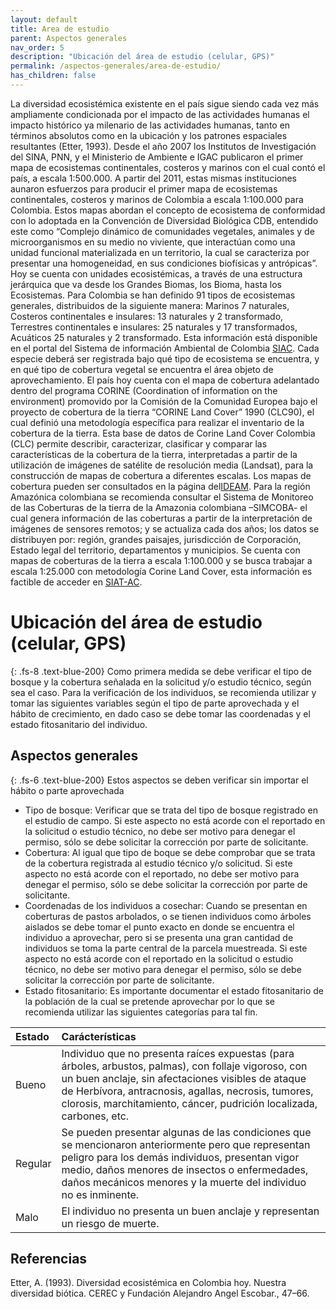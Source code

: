 ```yaml
---
layout: default
title: Area de estudio
parent: Aspectos generales
nav_order: 5
description: "Ubicación del área de estudio (celular, GPS)"
permalink: /aspectos-generales/area-de-estudio/
has_children: false
---
```

La diversidad ecosistémica existente en el país sigue siendo cada vez más ampliamente condicionada por el impacto de las actividades humanas el impacto histórico ya milenario de las actividades humanas, tanto en términos absolutos como en la ubicación y los patrones espaciales resultantes (Etter, 1993).
Desde el año 2007 los Institutos de Investigación del SINA, PNN, y el Ministerio de Ambiente e IGAC publicaron el primer mapa de ecosistemas continentales, costeros y marinos con el cual contó el país, a escala 1:500.000. A partir del 2011, estas mismas instituciones aunaron esfuerzos para producir el primer mapa de ecosistemas continentales, costeros y marinos de Colombia a escala 1:100.000 para Colombia. Estos mapas abordan el concepto de ecosistema de conformidad con lo adoptada en la Convención de Diversidad Biológica CDB, entendido este como “Complejo dinámico de comunidades vegetales, animales y de microorganismos en su medio no viviente, que interactúan como una unidad funcional materializada en un territorio, la cual se caracteriza por presentar una homogeneidad, en sus condiciones biofísicas y antrópicas”.
Hoy se cuenta con unidades ecosistémicas, a través de una estructura jerárquica que va desde los Grandes Biomas, los Bioma, hasta los Ecosistemas. Para Colombia se han definido 91 tipos de ecosistemas generales, distribuidos de la siguiente manera: Marinos 7 naturales, Costeros continentales e insulares: 13 naturales y 2 transformado, Terrestres continentales e insulares: 25 naturales y 17 transformados, Acuáticos 25 naturales y 2 transformado. Esta información está disponible en el portal del Sistema de información Ambiental de Colombia [SIAC](http://www.siac.gov.co/).
Cada especie deberá ser registrada bajo qué tipo de ecosistema se encuentra, y en qué tipo de cobertura vegetal se encuentra el área objeto de aprovechamiento. El país hoy cuenta con el mapa de cobertura adelantado dentro del programa CORINE (Coordination of information on the environment) promovido por la Comisión de la Comunidad Europea bajo el proyecto de cobertura de la tierra “CORINE Land Cover” 1990 (CLC90), el cual definió una metodología específica para realizar el inventario de la cobertura de la tierra. Esta base de datos de Corine Land Cover Colombia (CLC) permite describir, caracterizar, clasificar y comparar las características de la cobertura de la tierra, interpretadas a partir de la utilización de imágenes de satélite de resolución media (Landsat), para la construcción de mapas de cobertura a diferentes escalas. Los mapas de cobertura pueden ser consultados en la página del[IDEAM](http://www.ideam.gov.co/web/ecosistemas/metodologia-corine-land-cover).
Para la región Amazónica colombiana se recomienda consultar el Sistema de Monitoreo de las Coberturas de la tierra de la Amazonia colombiana –SIMCOBA- el cual genera información de las coberturas a partir de la interpretación de imágenes de sensores remotos; y se actualiza cada dos años; los datos se distribuyen por: región, grandes paisajes, jurisdicción de Corporación, Estado legal del territorio, departamentos y municipios. Se cuenta con mapas de coberturas de la tierra a escala 1:100.000 y se busca trabajar a escala 1:25.000 con metodología Corine Land Cover, esta información es factible de acceder en [SIAT-AC](http://siatac.co/web/guest/productos/coberturasdelatierra). 

# Ubicación del área de estudio (celular, GPS)
{: .fs-8 .text-blue-200}
Como primera medida se debe verificar el tipo de bosque y la cobertura señalada en la solicitud y/o estudio técnico, según sea el caso. Para la verificación de los individuos, se recomienda utilizar y tomar las siguientes variables según el tipo de parte aprovechada y el hábito de crecimiento, en dado caso se debe tomar las coordenadas y el estado fitosanitario del individuo.

## Aspectos generales
{: .fs-6 .text-blue-200}
Estos aspectos se deben verificar sin importar el hábito o parte aprovechada
* Tipo de bosque: Verificar que se trata del tipo de bosque registrado en el estudio de campo. Si este aspecto no está acorde con el reportado en la solicitud o estudio técnico, no debe ser motivo para denegar el permiso, sólo se debe solicitar la corrección por parte de solicitante.
* Cobertura: Al igual que tipo de boque se debe comprobar que se trata de la cobertura registrada al estudio técnico y/o solicitud. Si este aspecto no está acorde con el reportado, no debe ser motivo para denegar el permiso, sólo se debe solicitar la corrección por parte de solicitante.
* Coordenadas de los individuos a cosechar: Cuando se presentan en coberturas de pastos arbolados, o se tienen individuos como árboles aislados se debe tomar el punto exacto en donde se encuentra el individuo a aprovechar, pero si se presenta una gran cantidad de individuos se toma la parte central de la parcela muestreada. Si este aspecto no está acorde con el reportado en la solicitud o estudio técnico, no debe ser motivo para denegar el permiso, sólo se debe solicitar la corrección por parte de solicitante.
* Estado fitosanitario: Es importante documentar el estado fitosanitario de la población de la cual se pretende aprovechar por lo que se recomienda utilizar las siguientes categorías para tal fin.

| Estado  | Carácterísticas   |
|:-------------|:---------------------|
| Bueno | Individuo que no presenta raíces expuestas (para árboles, arbustos, palmas), con follaje vigoroso, con un buen anclaje, sin afectaciones visibles de ataque de Herbívora, antracnosis, agallas, necrosis, tumores, clorosis, marchitamiento, cáncer, pudrición localizada, carbones, etc. | 
| Regular  | Se pueden presentar algunas de las condiciones que se mencionaron anteriormente pero que representan peligro para los demás individuos, presentan vigor medio, daños menores de insectos o enfermedades, daños mecánicos menores y la muerte del individuo no es inminente. |
| Malo | El individuo no presenta un buen anclaje y representan un riesgo de muerte. |

## Referencias
Etter, A. (1993). Diversidad ecosistémica en Colombia hoy. Nuestra diversidad biótica. CEREC y Fundación Alejandro Angel Escobar., 47–66.
